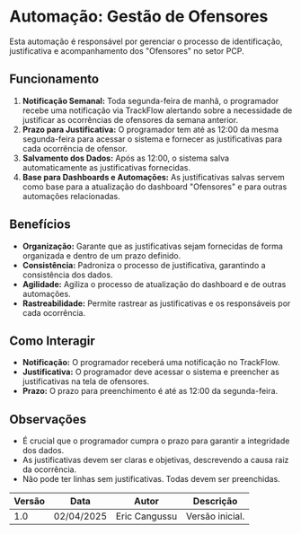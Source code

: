 # Automação: Gestão de Ofensores

Esta automação é responsável por gerenciar o processo de identificação, justificativa e acompanhamento dos "Ofensores" no setor PCP.

## Funcionamento

1.  **Notificação Semanal:** Toda segunda-feira de manhã, o programador recebe uma notificação via TrackFlow alertando sobre a necessidade de justificar as ocorrências de ofensores da semana anterior.
2.  **Prazo para Justificativa:** O programador tem até as 12:00 da mesma segunda-feira para acessar o sistema e fornecer as justificativas para cada ocorrência de ofensor.
3.  **Salvamento dos Dados:** Após as 12:00, o sistema salva automaticamente as justificativas fornecidas.
4.  **Base para Dashboards e Automações:** As justificativas salvas servem como base para a atualização do dashboard "Ofensores" e para outras automações relacionadas.

## Benefícios

*   **Organização:** Garante que as justificativas sejam fornecidas de forma organizada e dentro de um prazo definido.
*   **Consistência:** Padroniza o processo de justificativa, garantindo a consistência dos dados.
*   **Agilidade:** Agiliza o processo de atualização do dashboard e de outras automações.
* **Rastreabilidade:** Permite rastrear as justificativas e os responsáveis por cada ocorrência.

## Como Interagir

* **Notificação:** O programador receberá uma notificação no TrackFlow.
* **Justificativa:** O programador deve acessar o sistema e preencher as justificativas na tela de ofensores.
* **Prazo:** O prazo para preenchimento é até as 12:00 da segunda-feira.

## Observações

*   É crucial que o programador cumpra o prazo para garantir a integridade dos dados.
*   As justificativas devem ser claras e objetivas, descrevendo a causa raiz da ocorrência.
*   Não pode ter linhas sem justificativas. Todas devem ser preenchidas.

| Versão | Data       | Autor       | Descrição |
|--------|------------|-------------|-----------
| 1.0    |02/04/2025 | Eric Cangussu | Versão inicial.|